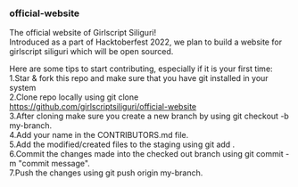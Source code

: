 ### official-website
The official website of Girlscript Siliguri! <br>
Introduced as a part of Hacktoberfest 2022, we plan to build a website for girlscript siliguri which will be open sourced. <p>
Here are some tips to start contributing, especially if it is your first time: 
1.Star & fork this repo and make sure that you have git installed in your system <br>
2.Clone repo locally using git clone https://github.com/girlscriptsiliguri/official-website <br>
3.After cloning make sure you create a new branch by using git checkout -b my-branch. <br>
4.Add your name in the CONTRIBUTORS.md file. <br>
5.Add the modified/created files to the staging using git add . <br>
6.Commit the changes made into the checked out branch using git commit -m "commit message". <br>
7.Push the changes using git push origin my-branch. <br>
</p>
